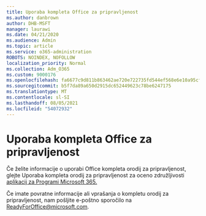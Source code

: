 ```yaml
---
title: Uporaba kompleta Office za pripravljenost
ms.author: danbrown
author: DHB-MSFT
manager: laurawi
ms.date: 04/21/2020
ms.audience: Admin
ms.topic: article
ms.service: o365-administration
ROBOTS: NOINDEX, NOFOLLOW
localization_priority: Normal
ms.collection: Adm_O365
ms.custom: 9000176
ms.openlocfilehash: fa6677c9d811b863462ae720e722735fd544ef568e6e10a95cff35e54948735e
ms.sourcegitcommit: b5f7da89a650d2915dc652449623c78be6247175
ms.translationtype: MT
ms.contentlocale: sl-SI
ms.lasthandoff: 08/05/2021
ms.locfileid: "54072932"
---
```

# <a name="using-the-office-readiness-toolkit"></a>Uporaba kompleta Office za pripravljenost

Če želite informacije o uporabi Office kompleta orodij za pripravljenost, glejte Uporaba kompleta orodij za pripravljenost za oceno združljivosti [aplikacij za Programi Microsoft 365.](https://docs.microsoft.com/DeployOffice/readiness-toolkit-application-compatibility-microsoft-365-apps)

Če imate povratne informacije ali vprašanja o kompletu orodij za pripravljenost, nam pošljite e-poštno sporočilo na ReadyForOffice@microsoft.com.

